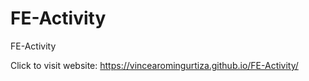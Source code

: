 # FE-Activity
FE-Activity
 
 Click to visit website: https://vincearomingurtiza.github.io/FE-Activity/

